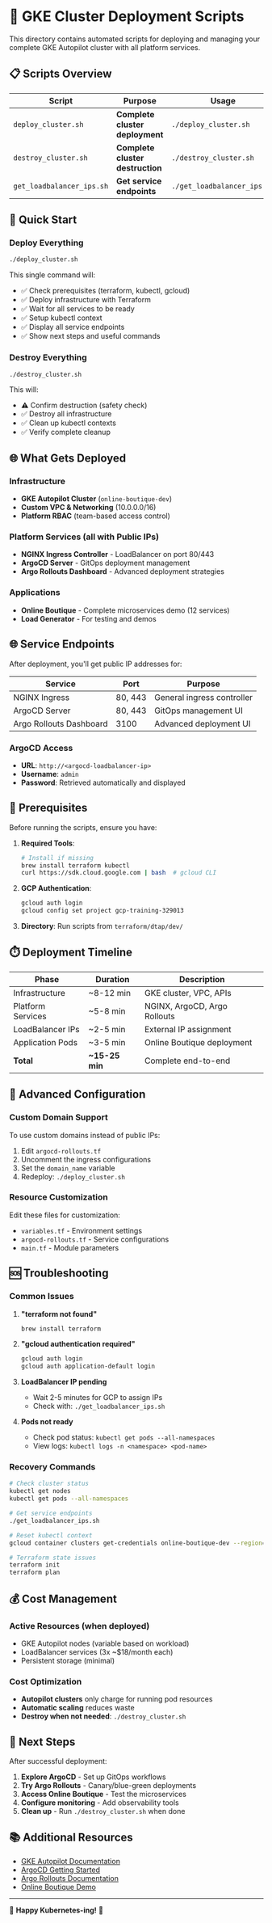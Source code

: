 # 🚀 GKE Cluster Deployment Scripts

This directory contains automated scripts for deploying and managing your complete GKE Autopilot cluster with all platform services.

## 📋 Scripts Overview

| Script | Purpose | Usage |
|--------|---------|-------|
| `deploy_cluster.sh` | **Complete cluster deployment** | `./deploy_cluster.sh` |
| `destroy_cluster.sh` | **Complete cluster destruction** | `./destroy_cluster.sh` |
| `get_loadbalancer_ips.sh` | **Get service endpoints** | `./get_loadbalancer_ips.sh` |

## 🚀 Quick Start

### Deploy Everything
```bash
./deploy_cluster.sh
```

This single command will:
- ✅ Check prerequisites (terraform, kubectl, gcloud)
- ✅ Deploy infrastructure with Terraform 
- ✅ Wait for all services to be ready
- ✅ Setup kubectl context
- ✅ Display all service endpoints
- ✅ Show next steps and useful commands

### Destroy Everything
```bash
./destroy_cluster.sh
```

This will:
- ⚠️  Confirm destruction (safety check)
- ✅ Destroy all infrastructure
- ✅ Clean up kubectl contexts
- ✅ Verify complete cleanup

## 🌐 What Gets Deployed

### Infrastructure
- **GKE Autopilot Cluster** (`online-boutique-dev`)
- **Custom VPC & Networking** (10.0.0.0/16)
- **Platform RBAC** (team-based access control)

### Platform Services (all with Public IPs)
- **NGINX Ingress Controller** - LoadBalancer on port 80/443
- **ArgoCD Server** - GitOps deployment management
- **Argo Rollouts Dashboard** - Advanced deployment strategies

### Applications
- **Online Boutique** - Complete microservices demo (12 services)
- **Load Generator** - For testing and demos

## 🌐 Service Endpoints

After deployment, you'll get public IP addresses for:

| Service | Port | Purpose |
|---------|------|---------|
| NGINX Ingress | 80, 443 | General ingress controller |
| ArgoCD Server | 80, 443 | GitOps management UI |
| Argo Rollouts Dashboard | 3100 | Advanced deployment UI |

### ArgoCD Access
- **URL**: `http://<argocd-loadbalancer-ip>`
- **Username**: `admin`
- **Password**: Retrieved automatically and displayed

## 📝 Prerequisites

Before running the scripts, ensure you have:

1. **Required Tools**:
   ```bash
   # Install if missing
   brew install terraform kubectl
   curl https://sdk.cloud.google.com | bash  # gcloud CLI
   ```

2. **GCP Authentication**:
   ```bash
   gcloud auth login
   gcloud config set project gcp-training-329013
   ```

3. **Directory**: Run scripts from `terraform/dtap/dev/`

## ⏱️ Deployment Timeline

| Phase | Duration | Description |
|-------|----------|-------------|
| Infrastructure | ~8-12 min | GKE cluster, VPC, APIs |
| Platform Services | ~5-8 min | NGINX, ArgoCD, Argo Rollouts |
| LoadBalancer IPs | ~2-5 min | External IP assignment |
| Application Pods | ~3-5 min | Online Boutique deployment |
| **Total** | **~15-25 min** | Complete end-to-end |

## 🔧 Advanced Configuration

### Custom Domain Support
To use custom domains instead of public IPs:

1. Edit `argocd-rollouts.tf`
2. Uncomment the ingress configurations
3. Set the `domain_name` variable
4. Redeploy: `./deploy_cluster.sh`

### Resource Customization
Edit these files for customization:
- `variables.tf` - Environment settings
- `argocd-rollouts.tf` - Service configurations
- `main.tf` - Module parameters

## 🆘 Troubleshooting

### Common Issues

1. **"terraform not found"**
   ```bash
   brew install terraform
   ```

2. **"gcloud authentication required"**
   ```bash
   gcloud auth login
   gcloud auth application-default login
   ```

3. **LoadBalancer IP pending**
   - Wait 2-5 minutes for GCP to assign IPs
   - Check with: `./get_loadbalancer_ips.sh`

4. **Pods not ready**
   - Check pod status: `kubectl get pods --all-namespaces`
   - View logs: `kubectl logs -n <namespace> <pod-name>`

### Recovery Commands

```bash
# Check cluster status
kubectl get nodes
kubectl get pods --all-namespaces

# Get service endpoints
./get_loadbalancer_ips.sh

# Reset kubectl context
gcloud container clusters get-credentials online-boutique-dev --region=europe-west4

# Terraform state issues
terraform init
terraform plan
```

## 💰 Cost Management

### Active Resources (when deployed)
- GKE Autopilot nodes (variable based on workload)
- LoadBalancer services (3x ~$18/month each)
- Persistent storage (minimal)

### Cost Optimization
- **Autopilot clusters** only charge for running pod resources
- **Automatic scaling** reduces waste
- **Destroy when not needed**: `./destroy_cluster.sh`

## 🎯 Next Steps

After successful deployment:

1. **Explore ArgoCD** - Set up GitOps workflows
2. **Try Argo Rollouts** - Canary/blue-green deployments  
3. **Access Online Boutique** - Test the microservices
4. **Configure monitoring** - Add observability tools
5. **Clean up** - Run `./destroy_cluster.sh` when done

## 📚 Additional Resources

- [GKE Autopilot Documentation](https://cloud.google.com/kubernetes-engine/docs/concepts/autopilot-overview)
- [ArgoCD Getting Started](https://argo-cd.readthedocs.io/en/stable/getting_started/)
- [Argo Rollouts Documentation](https://argoproj.github.io/argo-rollouts/)
- [Online Boutique Demo](https://github.com/GoogleCloudPlatform/microservices-demo)

---

🎉 **Happy Kubernetes-ing!** 🎉